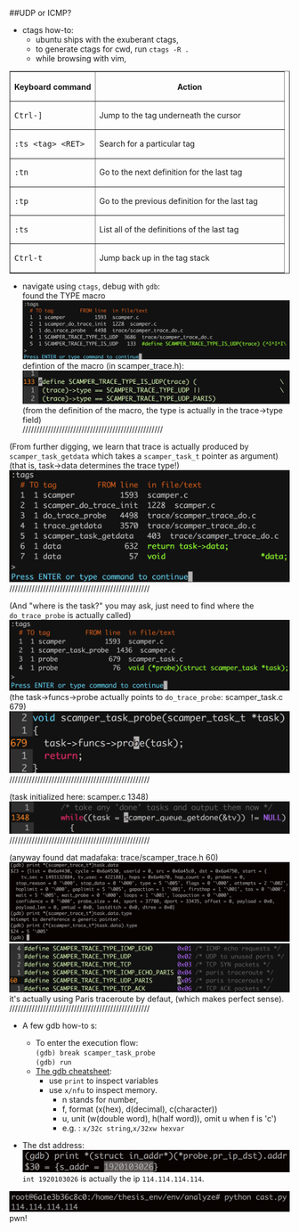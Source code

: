 ##UDP or ICMP?
 * ctags how-to:
	 * ubuntu ships with the exuberant ctags,
	 * to generate ctags for cwd, run `ctags -R .`
	 * while browsing with vim, 

<table border="1" class="docutils">
<colgroup>
<col width="31%">
<col width="69%">
</colgroup>
<thead valign="bottom">
<tr><th class="head"><p class="first last">Keyboard command</p>
</th>
<th class="head"><p class="first last">Action</p>
</th>
</tr>
</thead>
<tbody valign="top">
<tr><td><p class="first last"><tt class="docutils literal"><span class="pre">Ctrl-]</span></tt></p>
</td>
<td><p class="first last">Jump to the tag underneath the cursor</p>
</td>
</tr>
<tr><td><p class="first last"><tt class="docutils literal">:ts &lt;tag&gt; &lt;RET&gt;</tt></p>
</td>
<td><p class="first last">Search for a particular tag</p>
</td>
</tr>
<tr><td><p class="first last"><tt class="docutils literal">:tn</tt></p>
</td>
<td><p class="first last">Go to the next definition for the last tag</p>
</td>
</tr>
<tr><td><p class="first last"><tt class="docutils literal">:tp</tt></p>
</td>
<td><p class="first last">Go to the previous definition for the last tag</p>
</td>
</tr>
<tr><td><p class="first last"><tt class="docutils literal">:ts</tt></p>
</td>
<td><p class="first last">List all of the definitions of the last tag</p>
</td>
</tr>
<tr><td><p class="first last"><tt class="docutils literal"><span class="pre">Ctrl-t</span></tt></p>
</td>
<td><p class="first last">Jump back up in the tag stack</p>
</td>
</tr>
</tbody>
</table>

 * navigate using `ctags`, debug with `gdb`:  
found the TYPE macro
 ![](images/probe.png)
 defintion of the macro (in scamper_trace.h):
 ![](images/snippet.png)
 (from the definition of the macro, the type is actually in the trace->type field)  
//////////////////////////////////////////////////
 
 (From further digging, we learn that trace is actually produced by `scamper_task_getdata` which takes a `scamper_task_t` pointer as argument)  
 (that is, task->data determines the trace type!)
 ![](images/invoke.png)
 //////////////////////////////////////////////////

 (And "where is the task?" you may ask, just need to find where the `do_trace_probe` is actually called)  
 ![](images/called.png)
 (the task->funcs->probe actually points to `do_trace_probe`: scamper_task.c 679)
 ![](images/snippet2.png)
  //////////////////////////////////////////////////

 (task initialized here: scamper.c 1348)
 ![](images/snippet3.png)
 //////////////////////////////////////////////////
 
 (anyway found dat madafaka: trace/scamper_trace.h 60)
 ![](images/gdbtrace.png)
 ![](images/snippet4.png)
 it's actually using Paris traceroute by defaut,
 (which makes perfect sense).
 //////////////////////////////////////////////////
 
 * A few gdb how-to s:
	 * To enter the execution flow:  
	 `(gdb) break scamper_task_probe`  
	 `(gdb) run`
	 * [The gdb cheatsheet](books/gdbcheatsheet.pdf):
		 * use `print` to inspect variables
		 * use `x/nfu` to inspect memory.
			 * n stands for number,
			 * f, format (x(hex), d(decimal), c(character))
			 * u, unit (w(double word), h(half word)), omit u when f is 'c')
			 * e.g. : `x/32c string`,`x/32xw hexvar`

 * The dst address:
 ![](images/dst.png)
 `int 1920103026` is actually the ip `114.114.114.114`.
   
 ![](images/cast.png)
 pwn!